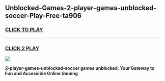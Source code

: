 
## Unblocked-Games-2-player-games-unblocked-soccer-Play-Free-ta906
<h3>
<a href="https://premium76.site?title=2-player-games-unblocked-soccer&ref=23A">CLICK TO PLAY</a></h3>
<hr>

<h3>
<a href="https://premium76.site?title=2-player-games-unblocked-soccer&ref=23A">CLICK 2 PLAY</a>
  
</h3>

<a href="https://premium76.site?title=2-player-games-unblocked-soccer&ref=23A"><img src="https://clearcache.store/games.png"></a>


**2-player-games-unblocked-soccer games unblocked: Your Gateway to Fun and Accessible Online Gaming**
